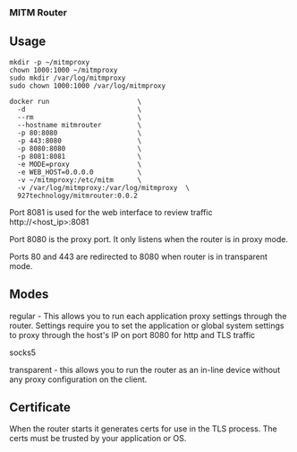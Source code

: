 ### MITM Router

## Usage

```
mkdir -p ~/mitmproxy
chown 1000:1000 ~/mitmproxy
sudo mkdir /var/log/mitmproxy
sudo chown 1000:1000 /var/log/mitmproxy

docker run                      \
  -d                            \
  --rm                          \
  --hostname mitmrouter         \
  -p 80:8080                    \
  -p 443:8080                   \
  -p 8080:8080                  \
  -p 8081:8081                  \
  -e MODE=proxy                 \
  -e WEB_HOST=0.0.0.0           \
  -v ~/mitmproxy:/etc/mitm      \
  -v /var/log/mitmproxy:/var/log/mitmproxy  \
  927technology/mitmrouter:0.0.2

```

Port 8081 is used for the web interface to review traffic http://<host_ip>:8081

Port 8080 is the proxy port.  It only listens when the router is in proxy mode.  

Ports 80 and 443 are redirected to 8080 when router is in transparent mode.  


## Modes
regular - This allows you to run each application proxy settings through the router.  Settings require you to set the application or global system settings to proxy through the host's IP on port 8080 for http and TLS traffic

socks5

transparent - this allows you to run the router as an in-line device without any proxy configuration on the client.

## Certificate
When the router starts it generates certs for use in the TLS process.  The certs must be trusted by your application or OS.  